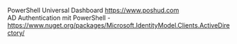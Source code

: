 PowerShell Universal Dashboard https://www.poshud.com <br>
AD Authentication mit PowerShell - https://www.nuget.org/packages/Microsoft.IdentityModel.Clients.ActiveDirectory/
